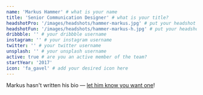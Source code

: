 ```yaml
---
name: 'Markus Hammer' # what is your name
title: 'Senior Communication Designer' # what is your title?
headshotPro: '/images/headshots/hammer-markus.jpg' # put your headshot here
headshotFun: '/images/headshots/hammer-markus-h.jpg' # put your headshot here
dribbble: '' # your dribbble username
instagram: '' # your instagram username
twitter: '' # your twitter username
unsplash: '' # your unsplash username
active: true # are you an active member of the team?
startYear: '2017'
icon: 'fa_gavel' # add your desired icon here
---
```


Markus hasn't written his bio — [let him know you want one](mailto:markus.hammer@liferay.com)!
